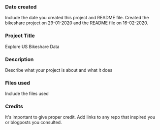 ### Date created
Include the date you created this project and README file.
Created the bikeshare project on 29-01-2020 and the README file on 16-02-2020.

### Project Title
Explore US Bikeshare Data

### Description
Describe what your project is about and what it does

### Files used
Include the files used

### Credits
It's important to give proper credit. Add links to any repo that inspired you or blogposts you consulted.

